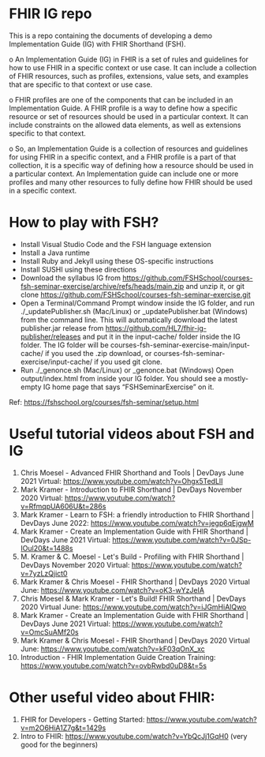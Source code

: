 # FHIR IG repo
This is a repo containing the documents of developing a demo Implementation Guide (IG) with FHIR Shorthand (FSH).

o	An Implementation Guide (IG) in FHIR is a set of rules and guidelines for how to use FHIR in a specific context or use case. It can include a collection of FHIR resources, such as profiles, extensions, value sets, and examples that are specific to that context or use case.

o	FHIR profiles are one of the components that can be included in an Implementation Guide. A FHIR profile is a way to define how a specific resource or set of resources should be used in a particular context. It can include constraints on the allowed data elements, as well as extensions specific to that context.

o	So, an Implementation Guide is a collection of resources and guidelines for using FHIR in a specific context, and a FHIR profile is a part of that collection, it is a specific way of defining how a resource should be used in a particular context. An Implementation guide can include one or more profiles and many other resources to fully define how FHIR should be used in a specific context.

# How to play with FSH?

- Install Visual Studio Code and the FSH language extension
- Install a Java runtime
- Install Ruby and Jekyll using these OS-specific instructions
- Install SUSHI using these directions
- Download the syllabus IG from https://github.com/FSHSchool/courses-fsh-seminar-exercise/archive/refs/heads/main.zip and unzip it, or git clone https://github.com/FSHSchool/courses-fsh-seminar-exercise.git
- Open a Terminal/Command Prompt window inside the IG folder, and run ./_updatePublisher.sh (Mac/Linux) or _updatePublisher.bat (Windows) from the command line.
This will automatically download the latest publisher.jar release from https://github.com/HL7/fhir-ig-publisher/releases and put it in the input-cache/ folder inside the IG folder.
The IG folder will be courses-fsh-seminar-exercise-main/input-cache/ if you used the .zip download, or courses-fsh-seminar-exercise/input-cache/ if you used git clone.
- Run ./_genonce.sh (Mac/Linux) or _genonce.bat (Windows)
Open output/index.html from inside your IG folder. You should see a mostly-empty IG home page that says “FSHSeminarExercise” on it.

Ref: https://fshschool.org/courses/fsh-seminar/setup.html 

# Useful tutorial videos about FSH and IG

1) Chris Moesel - Advanced FHIR Shorthand and Tools | DevDays June 2021 Virtual: https://www.youtube.com/watch?v=Ohgx5TedLlI
2) Mark Kramer - Introduction to FHIR Shorthand | DevDays November 2020 Virtual: https://www.youtube.com/watch?v=RfmqpUA606U&t=286s
3) Mark Kramer - Learn to FSH: a friendly introduction to FHIR Shorthand | DevDays June 2022: https://www.youtube.com/watch?v=jegp6qEjgwM
4) Mark Kramer - Create an Implementation Guide with FHIR Shorthand | DevDays June 2021 Virtual: https://www.youtube.com/watch?v=0JSp-IOul20&t=1488s
5) M. Kramer & C. Moesel - Let's Build - Profiling with FHIR Shorthand | DevDays November 2020 Virtual: https://www.youtube.com/watch?v=7yzLzQjict0
6) Mark Kramer & Chris Moesel - FHIR Shorthand | DevDays 2020 Virtual June: https://www.youtube.com/watch?v=oK3-wYzJeIA
7) Chris Moesel & Mark Kramer - Let's Build! FHIR Shorthand | DevDays 2020 Virtual June: https://www.youtube.com/watch?v=iJGmHiAlQwo
8) Mark Kramer - Create an Implementation Guide with FHIR Shorthand | DevDays June 2021 Virtual: https://www.youtube.com/watch?v=OmcSuAMf20s
9) Mark Kramer & Chris Moesel - FHIR Shorthand | DevDays 2020 Virtual June: https://www.youtube.com/watch?v=kF03qOnX_xc
10) Introduction - FHIR Implementation Guide Creation Training: https://www.youtube.com/watch?v=ovbRwbd0uD8&t=5s

# Other useful video about FHIR: 
1) FHIR for Developers - Getting Started: https://www.youtube.com/watch?v=m2O6HiA1Z7g&t=1429s
2) Intro to FHIR: https://www.youtube.com/watch?v=YbQcJj1GqH0 (very good for the beginners)
